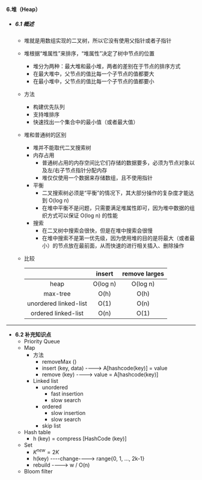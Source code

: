 #### 6.堆（Heap）

* ##### 6.1 概述

  * 堆就是用数组实现的二叉树，所以它没有使用父指针或者子指针

  * 堆根据“堆属性”来排序，“堆属性”决定了树中节点的位置
    * 堆分为两种：最大堆和最小堆，两者的差别在于节点的排序方式
    * 在最大堆中，父节点的值比每一个子节点的值都要大
    * 在最小堆中，父节点的值比每一个子节点的值都要小
    
  * 方法
    * 构建优先队列
    * 支持堆排序
    * 快速找出一个集合中的最小值（或者最大值）
    
  * 堆和普通树的区别
    * 堆并不能取代二叉搜索树
    * 内存占用
      * 普通树占用的内存空间比它们存储的数据要多，必须为节点对象以及左/右子节点指针分配内存
      * 堆仅仅使用一个数据来存储数组，且不使用指针
    * 平衡
      * 二叉搜索树必须是“平衡”的情况下，其大部分操作的复杂度才能达到 O(log n)
      * 在堆中平衡不是问题，只需要满足堆属性即可，因为堆中数据的组织方式可以保证 O(log n) 的性能
    * 搜索
      * 在二叉树中搜索会很快，但是在堆中搜索会很慢
      * 在堆中搜索不是第一优先级，因为使用堆的目的是将最大（或者最小）的节点放在最前面，从而快速的进行相关插入、删除操作
    
  * 比较

    |                       |  insert  | remove larges |
    | :-------------------: | :------: | :-----------: |
    |         heap          | O(log n) |   O(log n)    |
    |       max-tree        |   O(h)   |     O(h)      |
    | unordered linked-list |   O(1)   |     O(n)      |
    |  ordered linked-list  |   O(n)   |     O(1)      |


---

* **6.2 补充知识点**
  * Priority Queue
  * Map
    * 方法
      * removeMax ()
      * insert (key, data)    ---->    A[hashcode(key)] = value
      * remove (key)    ---->    value = A[hashcode(key)]
    * Linked list
      * unordered
        * fast insertion
        * slow search
      * ordered
        * slow insertion
        * slow search
      * skip list
  * Hash table
    * h (key) = compress [HashCode (key)]
  * Set
    * $K^{new} = 2K$
    * h(key)    ----change---->    range{0, 1, ..., 2k-1}
    * rebuild    ---->    w / O(n)
  * Bloom filter

